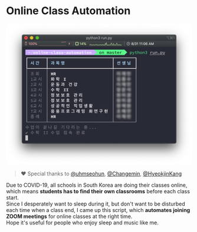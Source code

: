 # Online Class Automation

<img src="./docs/images/preview.png" width="512px">

> ♥️ Special thanks to [@uhmseohun](https://github.com/uhmseohun), [@Changemin](https://github.com/Changemin), [@HyeokjinKang](https://github.com/HyeokjinKang)

Due to COVID-19, all schools in South Korea are doing their classes online, which means **students has to find their own classrooms** before each class start.<br />
Since I desperately want to sleep during it, but don't want to be disturbed each time when a class end, I came up this script, which **automates joining ZOOM meetings** for online classes at the right time.<br />
Hope it's useful for people who enjoy sleep and music like me.
